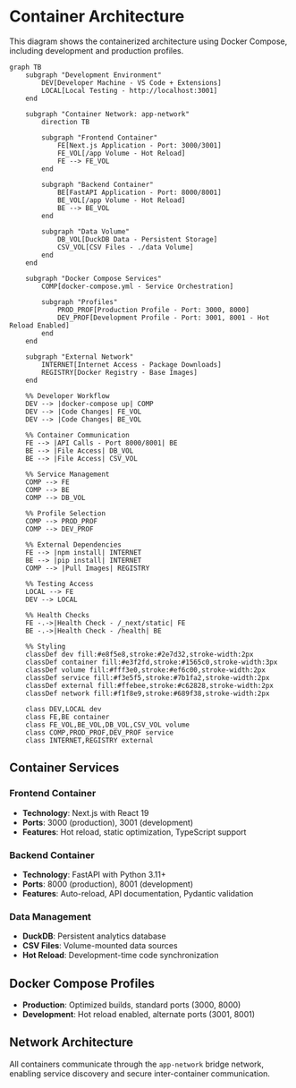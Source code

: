 # Container Architecture

This diagram shows the containerized architecture using Docker Compose, including development and production profiles.

```mermaid
graph TB
    subgraph "Development Environment"
        DEV[Developer Machine - VS Code + Extensions]
        LOCAL[Local Testing - http://localhost:3001]
    end

    subgraph "Container Network: app-network"
        direction TB
        
        subgraph "Frontend Container"
            FE[Next.js Application - Port: 3000/3001]
            FE_VOL[/app Volume - Hot Reload]
            FE --> FE_VOL
        end

        subgraph "Backend Container"
            BE[FastAPI Application - Port: 8000/8001]
            BE_VOL[/app Volume - Hot Reload]
            BE --> BE_VOL
        end

        subgraph "Data Volume"
            DB_VOL[DuckDB Data - Persistent Storage]
            CSV_VOL[CSV Files - ./data Volume]
        end
    end

    subgraph "Docker Compose Services"
        COMP[docker-compose.yml - Service Orchestration]
        
        subgraph "Profiles"
            PROD_PROF[Production Profile - Port: 3000, 8000]
            DEV_PROF[Development Profile - Port: 3001, 8001 - Hot Reload Enabled]
        end
    end

    subgraph "External Network"
        INTERNET[Internet Access - Package Downloads]
        REGISTRY[Docker Registry - Base Images]
    end

    %% Developer Workflow
    DEV --> |docker-compose up| COMP
    DEV --> |Code Changes| FE_VOL
    DEV --> |Code Changes| BE_VOL

    %% Container Communication
    FE --> |API Calls - Port 8000/8001| BE
    BE --> |File Access| DB_VOL
    BE --> |File Access| CSV_VOL

    %% Service Management
    COMP --> FE
    COMP --> BE
    COMP --> DB_VOL

    %% Profile Selection
    COMP --> PROD_PROF
    COMP --> DEV_PROF

    %% External Dependencies
    FE --> |npm install| INTERNET
    BE --> |pip install| INTERNET
    COMP --> |Pull Images| REGISTRY

    %% Testing Access
    LOCAL --> FE
    DEV --> LOCAL

    %% Health Checks
    FE -.->|Health Check - /_next/static| FE
    BE -.->|Health Check - /health| BE

    %% Styling
    classDef dev fill:#e8f5e8,stroke:#2e7d32,stroke-width:2px
    classDef container fill:#e3f2fd,stroke:#1565c0,stroke-width:3px
    classDef volume fill:#fff3e0,stroke:#ef6c00,stroke-width:2px
    classDef service fill:#f3e5f5,stroke:#7b1fa2,stroke-width:2px
    classDef external fill:#ffebee,stroke:#c62828,stroke-width:2px
    classDef network fill:#f1f8e9,stroke:#689f38,stroke-width:2px

    class DEV,LOCAL dev
    class FE,BE container
    class FE_VOL,BE_VOL,DB_VOL,CSV_VOL volume
    class COMP,PROD_PROF,DEV_PROF service
    class INTERNET,REGISTRY external
```

## Container Services

### Frontend Container
- **Technology**: Next.js with React 19
- **Ports**: 3000 (production), 3001 (development)
- **Features**: Hot reload, static optimization, TypeScript support

### Backend Container
- **Technology**: FastAPI with Python 3.11+
- **Ports**: 8000 (production), 8001 (development)
- **Features**: Auto-reload, API documentation, Pydantic validation

### Data Management
- **DuckDB**: Persistent analytics database
- **CSV Files**: Volume-mounted data sources
- **Hot Reload**: Development-time code synchronization

## Docker Compose Profiles

- **Production**: Optimized builds, standard ports (3000, 8000)
- **Development**: Hot reload enabled, alternate ports (3001, 8001)

## Network Architecture

All containers communicate through the `app-network` bridge network, enabling service discovery and secure inter-container communication.